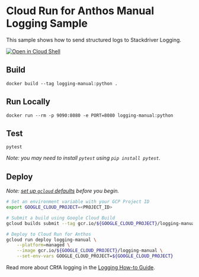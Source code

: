 # Cloud Run for Anthos Manual Logging Sample

This sample shows how to send structured logs to Stackdriver Logging.

[![Open in Cloud Shell][shell_img]][shell_link]

[shell_img]: http://gstatic.com/cloudssh/images/open-btn.png
[shell_link]: https://console.cloud.google.com/cloudshell/open?git_repo=https://github.com/GoogleCloudPlatform/python-docs-samples&page=editor&open_in_editor=anthos/run/logging-manual/README.md

## Build

```
docker build --tag logging-manual:python .
```

## Run Locally

```
docker run --rm -p 9090:8080 -e PORT=8080 logging-manual:python
```

## Test

```
pytest
```

_Note: you may need to install `pytest` using `pip install pytest`._

## Deploy

_Note: [set up `gcloud` defaults](https://cloud.google.com/anthos/run/docs/setup) before you begin._

```sh
# Set an environment variable with your GCP Project ID
export GOOGLE_CLOUD_PROJECT=<PROJECT_ID>

# Submit a build using Google Cloud Build
gcloud builds submit --tag gcr.io/${GOOGLE_CLOUD_PROJECT}/logging-manual

# Deploy to Cloud Run for Anthos
gcloud run deploy logging-manual \
    --platform=managed \
    --image gcr.io/${GOOGLE_CLOUD_PROJECT}/logging-manual \
    --set-env-vars GOOGLE_CLOUD_PROJECT=${GOOGLE_CLOUD_PROJECT}
```

Read more about CRfA logging in the [Logging How-to Guide](https://cloud.google.com/anthos/run/docs/logging).
